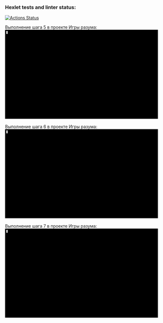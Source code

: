 ### Hexlet tests and linter status:
[![Actions Status](https://github.com/Oxana-Shu/python-project-49/actions/workflows/hexlet-check.yml/badge.svg)](https://github.com/Oxana-Shu/python-project-49/actions)

Выполнение шага 5 в проекте Игры разума:
![](https://github.com/Oxana-Shu/python-project-49/blob/main/brain-even.gif)

Выполнение шага 6 в проекте Игры разума:
![](https://github.com/Oxana-Shu/python-project-49/blob/main/brain-calc.gif)

Выполнение шага 7 в проекте Игры разума:
![](https://github.com/Oxana-Shu/python-project-49/blob/main/brain-gcd.gif)
